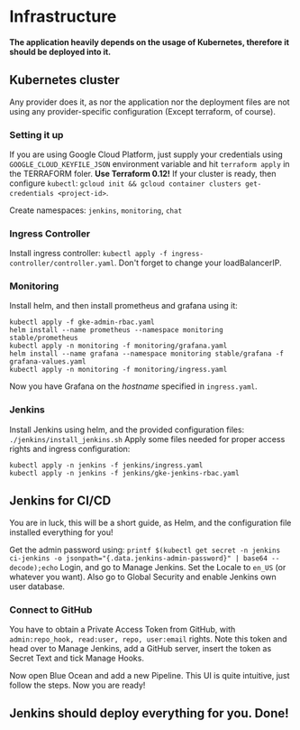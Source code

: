 # Infrastructure
#### The application heavily depends on the usage of Kubernetes, therefore it should be deployed into it.

## Kubernetes cluster
Any provider does it, as nor the application nor the deployment files are not using any provider-specific configuration (Except terraform, of course).
### Setting it up
If you are using Google Cloud Platform, just supply your credentials using `GOOGLE_CLOUD_KEYFILE_JSON` environment variable and hit `terraform apply` in the TERRAFORM foler. **Use Terraform 0.12!**
If your cluster is ready, then configure `kubectl`: `gcloud init && gcloud container clusters get-credentials <project-id>`.

Create namespaces: `jenkins`, `monitoring`, `chat`

### Ingress Controller
Install ingress controller: `kubectl apply -f ingress-controller/controller.yaml`. Don't forget to change your loadBalancerIP.

### Monitoring
Install helm, and then install prometheus and grafana using it:
```
kubectl apply -f gke-admin-rbac.yaml 
helm install --name prometheus --namespace monitoring stable/prometheus
kubectl apply -n monitoring -f monitoring/grafana.yaml
helm install --name grafana --namespace monitoring stable/grafana -f grafana-values.yaml
kubectl apply -n monitoring -f monitoring/ingress.yaml
```
Now you have Grafana on the *hostname* specified in `ingress.yaml`.

### Jenkins
Install Jenkins using helm, and the provided configuration files: `./jenkins/install_jenkins.sh`
Apply some files needed for proper access rights and ingress configuration:
```
kubectl apply -n jenkins -f jenkins/ingress.yaml
kubectl apply -n jenkins -f jenkins/gke-jenkins-rbac.yaml 
```

## Jenkins for CI/CD
You are in luck, this will be a short guide, as Helm, and the configuration file installed everything for you!

Get the admin password using: `printf $(kubectl get secret -n jenkins ci-jenkins -o jsonpath="{.data.jenkins-admin-password}" | base64 --decode);echo`
Login, and go to Manage Jenkins. Set the Locale to `en_US` (or whatever you want). Also go to Global Security and enable Jenkins own user database.
### Connect to GitHub
You have to obtain a Private Access Token from GitHub, with `admin:repo_hook, read:user, repo, user:email` rights. Note this token and head over to Manage Jenkins, add a GitHub server, insert the token as Secret Text and tick Manage Hooks.

Now open Blue Ocean and add a new Pipeline. This UI is quite intuitive, just follow the steps. Now you are ready!

## Jenkins should deploy everything for you. Done!